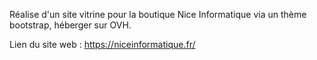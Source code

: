 Réalise d'un site vitrine pour la boutique Nice Informatique via un thème bootstrap, héberger sur OVH.

Lien du site web : https://niceinformatique.fr/
